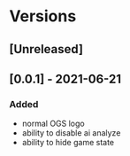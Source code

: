 # Versions

## [Unreleased]

## [0.0.1] - 2021-06-21
### Added
- normal OGS logo
- ability to disable ai analyze
- ability to hide game state
